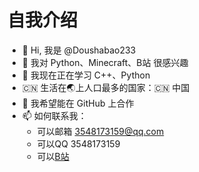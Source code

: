 # 自我介绍

- 👋 Hi, 我是 @Doushabao233
- 👀 我对 Python、Minecraft、B站 很感兴趣
- 🌱 我现在正在学习 C++、Python
- 🇨🇳 生活在🌏上人口最多的国家：🇨🇳 中国
- 💞️ 我希望能在 GitHub 上合作
- 📫 如何联系我：
  - 可以邮箱 3548173159@qq.com
  - 可以QQ 3548173159
  - 可以[B站](https://space.bilibili.com/351258144)

<!---
Doushabao233/Doushabao233 is a ✨ special ✨ repository because its `README.md` (this file) appears on your GitHub profile.
You can click the Preview link to take a look at your changes.
--->
